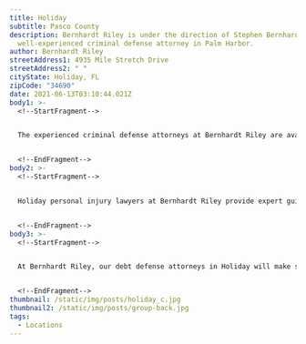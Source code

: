 ```yaml
---
title: Holiday
subtitle: Pasco County
description: Bernhardt Riley is under the direction of Stephen Bernhardt, a
  well-experienced criminal defense attorney in Palm Harbor.
author: Bernhardt Riley
streetAddress1: 4935 Mile Stretch Drive
streetAddress2: " "
cityState: Holiday, FL
zipCode: "34690"
date: 2021-06-13T03:10:44.021Z
body1: >-
  <!--StartFragment-->


  The experienced criminal defense attorneys at Bernhardt Riley are available to consult about your alleged criminal offense. If criminal accusations have been made against you, it is wise to reach out to the expert criminal defense attorneys in Holiday, Bernhardt Riley. Our criminal defense lawyers in Holiday provide first-class criminal defense services you deserve. Moreover if you need counsel from a criminal defense lawyer in Holiday, concerning an area of law not practiced by Bernhardt Riley, our Holiday criminal defense lawyers will gladly refer your case to a reputable attorney with whom we associate personally and professionally.


  <!--EndFragment-->
body2: >-
  <!--StartFragment-->


  Holiday personal injury lawyers at Bernhardt Riley provide expert guidance and legal counsel to help you navigate the challenges that follow a personal Injury accident. A personal injury attorney will help you achieve the best resolution possible, which includes the recovery of compensation you may be entitled. Your debt defense lawyer in Holiday, the legal counsel at Bernhardt Riley, represents clients in various bankruptcy, debt collection, harassment, and foreclosure defenses Holiday, Florida.


  <!--EndFragment-->
body3: >-
  <!--StartFragment-->


  At Bernhardt Riley, our debt defense attorneys in Holiday will make sure that you are safe from false allegations and make it an even playing field. With the insight of a former collection agency attorney serving as your debt defense lawyer, you are much more likely to achieve a successful outcome.


  <!--EndFragment-->
thumbnail: /static/img/posts/holiday_c.jpg
thumbnail2: /static/img/posts/group-back.jpg
tags:
  - Locations
---
```

